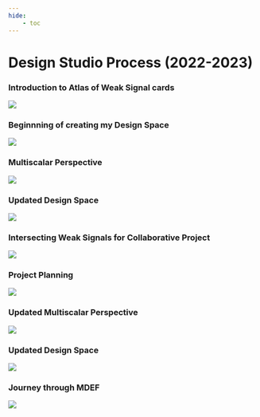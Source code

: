 ```yaml
---
hide:
    - toc
---
```


# Design Studio Process (2022-2023)

<h3>Introduction to Atlas of Weak Signal cards</h3>

![](../images/DS1.jpeg)

<h3>Beginnning of creating my Design Space</h3>

![](../images/DS2.jpeg)

<h3>Multiscalar Perspective</h3>

![](../images/DS3.jpeg)

<h3>Updated Design Space</h3>

![](../images/DS4.jpeg)

<h3>Intersecting Weak Signals for Collaborative Project</h3>

![](../images/DS5.jpeg)

<h3>Project Planning</h3>

![](../images/DS6.jpeg)

<h3>Updated Multiscalar Perspective</h3>

![](../images/DS7.jpeg)

<h3>Updated Design Space</h3>

![](../images/DS8.jpeg)

<h3>Journey through MDEF</h3>

![](../images/DS9.jpeg)
